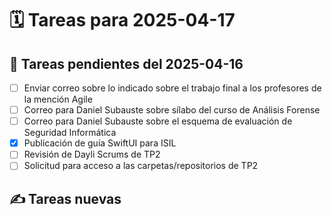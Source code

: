 # 🗓️ Tareas para 2025-04-17

## 🔁 Tareas pendientes del 2025-04-16
- [ ] Enviar correo sobre lo indicado sobre el trabajo final a los profesores de la mención Agile
- [ ] Correo para Daniel Subauste sobre sílabo del curso de Análisis Forense
- [ ] Correo para Daniel Subauste sobre el esquema de evaluación de Seguridad Informática
- [x] Publicación de guía SwiftUI para ISIL
- [ ] Revisión de Dayli Scrums de TP2
- [ ] Solicitud para acceso a las carpetas/repositorios de TP2

## ✍️ Tareas nuevas

